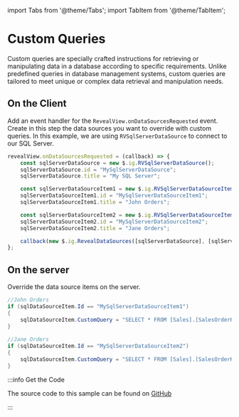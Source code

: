 import Tabs from '@theme/Tabs';
import TabItem from '@theme/TabItem';

# Custom Queries

Custom queries are specially crafted instructions for retrieving or manipulating data in a database according to specific requirements. Unlike predefined queries in database management systems, custom queries are tailored to meet unique or complex data retrieval and manipulation needs.

## On the Client

Add an event handler for the `RevealView.onDataSourcesRequested` event. Create in this step the data sources you want to override with custom queries. In this example, we are using `RVSqlServerDataSource` to connect to our SQL Server.

```js
revealView.onDataSourcesRequested = (callback) => {
    const sqlServerDataSource = new $.ig.RVSqlServerDataSource();
    sqlServerDataSource.id = "MySqlServerDataSource";
    sqlServerDataSource.title = "My SQL Server";

    const sqlServerDataSourceItem1 = new $.ig.RVSqlServerDataSourceItem(sqlServerDataSource);
    sqlServerDataSourceItem1.id = "MySqlServerDataSourceItem1";
    sqlServerDataSourceItem1.title = "John Orders";

    const sqlServerDataSourceItem2 = new $.ig.RVSqlServerDataSourceItem(sqlServerDataSource);
    sqlServerDataSourceItem2.id = "MySqlServerDataSourceItem2";
    sqlServerDataSourceItem2.title = "Jane Orders";

    callback(new $.ig.RevealDataSources([sqlServerDataSource], [sqlServerDataSourceItem1, sqlServerDataSourceItem2], true));
};
```

## On the server

Override the data source items on the server.

```cs
//John Orders
if (sqlDataSourceItem.Id == "MySqlServerDataSourceItem1")
{
    sqlDataSourceItem.CustomQuery = "SELECT * FROM [Sales].[SalesOrderHeader] WHERE [SalesPersonId] = 279";
}
             
//Jane Orders   
if (sqlDataSourceItem.Id == "MySqlServerDataSourceItem2")
{
    sqlDataSourceItem.CustomQuery = "SELECT * FROM [Sales].[SalesOrderHeader] WHERE [SalesPersonId] = 282";
}
```

:::info Get the Code

The source code to this sample can be found on [GitHub](https://github.com/RevealBi/sdk-samples-javascript/tree/main/DataSources/CustomQueries)

:::
